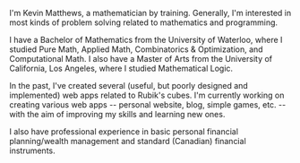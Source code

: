 I'm Kevin Matthews, a mathematician by training. Generally, I'm interested in most kinds of problem solving related to mathematics and programming.

I have a Bachelor of Mathematics from the University of Waterloo, where I studied Pure Math, Applied Math, Combinatorics & Optimization, and Computational Math.
I also have a Master of Arts from the University of California, Los Angeles, where I studied Mathematical Logic.

In the past, I've created several (useful, but poorly designed and implemented) web apps related to Rubik's cubes.
I'm currently working on creating various web apps -- personal website, blog, simple games, etc. -- with the aim of improving my skills and learning new ones.

I also have professional experience in basic personal financial planning/wealth management and standard (Canadian) financial instruments.
